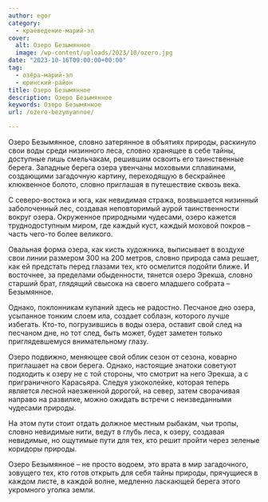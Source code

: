 ```yaml
---
author: egor
category:
  - краеведение-марий-эл
cover:
  alt: Озеро Безымянное
  image: /wp-content/uploads/2023/10/ozero.jpg
date: "2023-10-16T09:00:00+00:00"
tag:
  - озёра-марий-эл
  - юринский-район
title: Озеро Безымянное
description: Озеро Безымянное
keywords: Озеро Безымянное
url: /ozero-bezymyannoe/

---
```

Озеро Безымянное, словно затерянное в объятиях природы, раскинуло свои воды среди низинного леса, словно хранящее в себе тайны, доступные лишь смельчакам, решившим освоить его таинственные берега. Западные берега озера увенчаны моховыми сплавинами, создающими загадочную картину, переходящую в бескрайнее клюквенное болото, словно приглашая в путешествие сквозь века.

С северо-востока и юга, как невидимая стража, возвышается низинный заболоченный лес, создавая неповторимый аурой таинственности вокруг озера. Окруженное природными чудесами, озеро кажется труднодоступным миром, где каждый куст, каждый моховой покров – часть чего-то более великого.

Овальная форма озера, как кисть художника, выписывает в воздухе свои линии размером 300 на 200 метров, словно природа сама решает, как ей предстать перед глазами тех, кто осмелится подойти ближе. И восточнее, за пределами обыденности, тянется озеро Эрекша, словно старший брат, глядящий свысока на своего младшего собрата – Безымянное.

Однако, поклонникам купаний здесь не радостно. Песчаное дно озера, усыпанное тонким слоем ила, создает соблазн, которого лучше избегать. Кто-то, погрузившись в воды озера, оставит свой след на песчаном дне, но тот след, быть может, будет заметен только приглядевшемуся внимательному глазу.

Озеро подвижно, меняющее свой облик сезон от сезона, коварно приглашает на свои берега. Однако, настоящие знатоки советуют подходить к озеру не с той стороны, что смотрит на него Эрекша, а с приграничного Карасьяра. Следуя узкоколейке, которая теперь является лесной наезженной дорогой, на север, затем сворачивая направо на развилке, можно ожидать встречи с неизведанными чудесами природы.

На этом пути стоит отдать должное местным рыбакам, чьи тропы, словно невидимые нити, ведут в глубь леса, к озеру, создавая невидимые, но ощутимые пути для тех, кто решит пройти через зеленые коридоры природы.

Озеро Безымянное – не просто водоем, это врата в мир загадочного, зовущего тех, кто готов открыть для себя тайны природы, прячущиеся в каждом листе, в каждой волне, медленно ласкающей берега этого укромного уголка земли.
